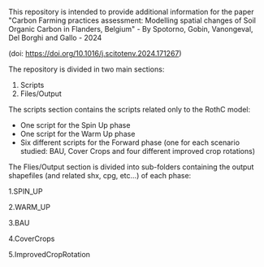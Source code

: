 This repository is intended to provide additional information for the paper "Carbon Farming practices assessment: Modelling spatial changes of Soil Organic Carbon in Flanders, Belgium" - By Spotorno, Gobin, Vanongeval, Del Borghi and Gallo - 2024 

(doi: https://doi.org/10.1016/j.scitotenv.2024.171267)

The repository is divided in two main sections:
1. Scripts
2. Files/Output

The scripts section contains the scripts related only to the RothC model: 
- One script for the Spin Up phase
- One script for the Warm Up phase
- Six different scripts for the Forward phase (one for each scenario studied: BAU, Cover Crops and four different improved crop rotations)

The Flies/Output section is divided into sub-folders containing the output shapefiles (and related shx, cpg, etc...) of each phase:

1.SPIN_UP

2.WARM_UP

3.BAU

4.CoverCrops

5.ImprovedCropRotation

